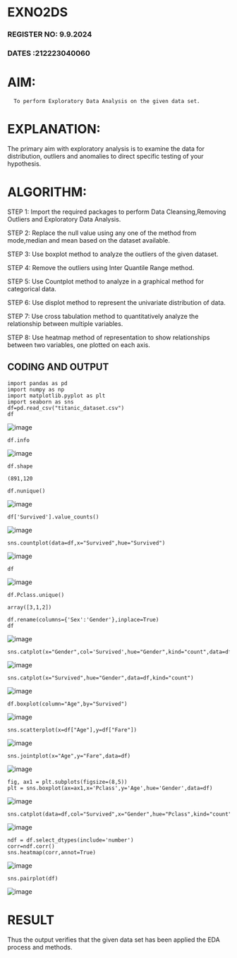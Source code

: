 # EXNO2DS
### REGISTER NO: 9.9.2024
### DATES :212223040060
# AIM:
      To perform Exploratory Data Analysis on the given data set.
      
# EXPLANATION:
  The primary aim with exploratory analysis is to examine the data for distribution, outliers and anomalies to direct specific testing of your hypothesis.
  
# ALGORITHM:
STEP 1: Import the required packages to perform Data Cleansing,Removing Outliers and Exploratory Data Analysis.

STEP 2: Replace the null value using any one of the method from mode,median and mean based on the dataset available.

STEP 3: Use boxplot method to analyze the outliers of the given dataset.

STEP 4: Remove the outliers using Inter Quantile Range method.

STEP 5: Use Countplot method to analyze in a graphical method for categorical data.

STEP 6: Use displot method to represent the univariate distribution of data.

STEP 7: Use cross tabulation method to quantitatively analyze the relationship between multiple variables.

STEP 8: Use heatmap method of representation to show relationships between two variables, one plotted on each axis.

## CODING AND OUTPUT
```
import pandas as pd
import numpy as np
import matplotlib.pyplot as plt
import seaborn as sns
df=pd.read_csv("titanic_dataset.csv")
df
```
![image](https://github.com/user-attachments/assets/04084b84-3011-47a9-b879-d576d5d0881b)
```
df.info
```
![image](https://github.com/user-attachments/assets/e8943f04-b630-4b31-8ec0-af6ded26fcf3)
```
df.shape
```
```
(891,120
```
```
df.nunique()
```
![image](https://github.com/user-attachments/assets/fe652ce2-b3c8-4bb6-a15e-03714170b2c3)
```
df['Survived'].value_counts()
```
![image](https://github.com/user-attachments/assets/0c7c5545-6f7c-4f24-b388-8d0673394853)

```
sns.countplot(data=df,x="Survived",hue="Survived")
```
![image](https://github.com/user-attachments/assets/986a580a-0f6f-4b3b-96a1-72a8835984ed)

```
df
```
![image](https://github.com/user-attachments/assets/e4389549-de49-479b-9434-d4464b70d6a6)
```
df.Pclass.unique()
```
```
array([3,1,2])
```
```
df.rename(columns={'Sex':'Gender'},inplace=True)
df
```
![image](https://github.com/user-attachments/assets/8306e4c1-b9a7-4745-8561-cf35d4083568)

```
sns.catplot(x="Gender",col='Survived',hue="Gender",kind="count",data=df,height=5,aspect=.7)
```
![image](https://github.com/user-attachments/assets/1c23e59c-6334-4af8-9b5e-8e8e9430fb44)

```
sns.catplot(x="Survived",hue="Gender",data=df,kind="count")
```
![image](https://github.com/user-attachments/assets/c1b79060-70fd-40f0-9a12-8581dfafccf8)

```
df.boxplot(column="Age",by="Survived")
```
![image](https://github.com/user-attachments/assets/ddf82923-0360-4dfa-b20f-89d853f1769c)

```
sns.scatterplot(x=df["Age"],y=df["Fare"])
```
![image](https://github.com/user-attachments/assets/9083b01d-4320-47e5-b008-ea18fbd3cddb)

```
sns.jointplot(x="Age",y="Fare",data=df)
```
![image](https://github.com/user-attachments/assets/7016386a-1d4e-4813-8282-c72505d8031a)

```
fig, ax1 = plt.subplots(figsize=(8,5))
plt = sns.boxplot(ax=ax1,x='Pclass',y='Age',hue='Gender',data=df)
```
![image](https://github.com/user-attachments/assets/2584c36a-eda3-49ad-9a75-d57c126cb08c)
```
sns.catplot(data=df,col="Survived",x="Gender",hue="Pclass",kind="count")
```
![image](https://github.com/user-attachments/assets/9c817d99-a843-4a80-8220-4af6516ab440)

```
ndf = df.select_dtypes(include='number')
corr=ndf.corr()
sns.heatmap(corr,annot=True)
```
![image](https://github.com/user-attachments/assets/c9900242-80a4-44e7-892f-9b6f1a9c4e1d)

```
sns.pairplot(df)
```
![image](https://github.com/user-attachments/assets/9be7d735-725c-402c-9b09-89806eff921c)




# RESULT
Thus the output verifies that the given data set has been applied the EDA process and methods.
